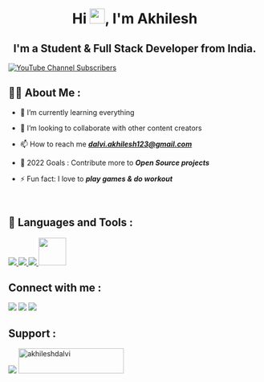 <h1 align="center">Hi <img src="https://raw.githubusercontent.com/MartinHeinz/MartinHeinz/master/wave.gif" width="30px">, I'm Akhilesh</h1>
<h2 align="center">I'm a Student & Full Stack Developer from India.</h2>

[![YouTube Channel Subscribers](https://img.shields.io/youtube/channel/subscribers/UCyWHXkzhHyX0M3hZBFu4RmA?label=SUBSCRIBE%20Akhilesh%20Dalvi&style=for-the-badge)](https://www.youtube.com/channel/UCyWHXkzhHyX0M3hZBFu4RmA?sub_confirmation=1)

## 🙋‍♂️ About Me :
  
- 🌱 I’m currently learning everything 
  
- 👯 I’m looking to collaborate with other content creators
  
- 📫 How to reach me _**dalvi.akhilesh123@gmail.com**_
  
- 🥅 2022 Goals : Contribute more to _**Open Source projects**_
  
- ⚡ Fun fact: I love to _**play games & do workout**_

<br />

## 🚀 Languages and Tools :

<a align="left" href="https://code.visualstudio.com/" target="_blank"> <img src="https://img.icons8.com/color/48/000000/visual-studio-code-2019.png"/> </a>
<a align="left" href="https://www.python.org" target="_blank"> <img src="https://img.icons8.com/color/48/000000/python.png"/> </a>
<a align="left" href="https://www.cprogramming.com/" target="_blank"> <img src="https://img.icons8.com/color/48/000000/c-programming.png"/> </a>
<a align="left" href="https://www.tradingview.com/pine-script-docs/en/v4/Introduction.html" target="_blank"> <img width="55px" src="https://www.tradingview.com/pine-script-docs/en/v3/_images/Pine_Script_logo_text.png"/> </a>
<br />

## Connect with me :

<p align="left">
<a href = "https://www.linkedin.com/in/akhilesh-dalvi-04abb5189/"><img src="https://img.icons8.com/fluent/48/000000/linkedin.png"/></a>
<a href = "https://twitter.com/intent/follow?original_referer=https://github.com/GamingTuBer09&screen_name=GamingTuBer09"><img src="https://img.icons8.com/fluent/48/000000/twitter.png"/></a>
<a href = "https://www.youtube.com/channel/UCyWHXkzhHyX0M3hZBFu4RmA?sub_confirmation=1"><img src="https://img.icons8.com/color/48/000000/youtube-play.png"/></a>
</p>

## Support :

<p align="">
<a href = "https://www.patreon.com/akhileshdalvi"><img src="https://img.icons8.com/color/48/000000/patreon.png"/></a>
<a href="https://www.buymeacoffee.com/akhileshdalvi"> <img src="https://cdn.buymeacoffee.com/buttons/v2/default-yellow.png" height="50" width="210" alt="akhileshdalvi" /></a>
</p>

[twitter]: https://twitter.com/GamingTuBer09
[youtube]: https://www.youtube.com/channel/UCyWHXkzhHyX0M3hZBFu4RmA?sub_confirmation=1
[linkedin]: https://www.linkedin.com/in/akhilesh-dalvi-04abb5189/


